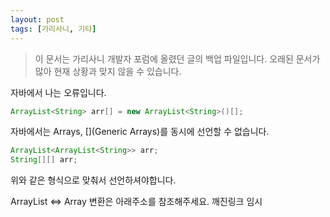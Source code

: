 ```yaml
---
layout: post
tags: [가리사니, 기타]
---
```


> 이 문서는 가리사니 개발자 포럼에 올렸던 글의 백업 파일입니다.
오래된 문서가 많아 현재 상황과 맞지 않을 수 있습니다.


자바에서 나는 오류입니다.

``` java
ArrayList<String> arr[] = new ArrayList<String>()[];
```
자바에서는 Arrays, [](Generic Arrays)를 동시에 선언할 수 없습니다.

``` java
ArrayList<ArrayList<String>> arr;
String[][] arr;
```
위와 같은 형식으로 맞춰서 선언하셔야합니다.

ArrayList <=> Array 변환은 아래주소를 참조해주세요.
깨진링크 임시
